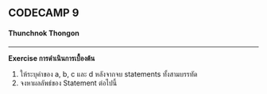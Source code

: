 ## CODECAMP 9
#### Thunchnok Thongon
***

**Exercise การดำเนินการเบื้องต้น**
1. ให้ระบุค่าของ a, b, c และ d หลังจากจบ statements ทั้งสามบรรทัด
2. จงหาผลลัพธ์ของ Statement ต่อไปนี้



